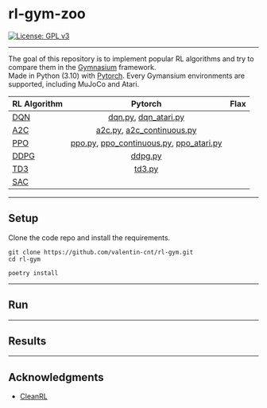 # rl-gym-zoo

[![License: GPL v3](https://img.shields.io/badge/License-GPLv3-blue.svg)](https://www.gnu.org/licenses/gpl-3.0)

---

The goal of this repository is to implement popular RL algorithms and try to compare them in the [Gymnasium](https://github.com/Farama-Foundation/Gymnasium) framework.  
Made in Python (3.10) with [Pytorch](https://github.com/pytorch/pytorch).
Every Gymansium environments are supported, including MuJoCo and Atari.

| RL Algorithm                                           | Pytorch  |    Flax    |
|--------------------------------------------------------|:--------:|:----------:|
| [DQN](https://arxiv.org/abs/1312.5602)                 |[dqn.py](https://github.com/valentin-cnt/rl-gym-zoo/blob/master/src/pytorch/dqn.py), [dqn_atari.py](https://github.com/valentin-cnt/rl-gym-zoo/blob/master/src/pytorch/dqn_atari.py)||
| [A2C](https://arxiv.org/abs/1602.01783)                |[a2c.py](https://github.com/valentin-cnt/rl-gym-zoo/blob/master/src/pytorch/a2c.py), [a2c_continuous.py](https://github.com/valentin-cnt/rl-gym-zoo/blob/master/src/pytorch/a2c_continuous.py)||
| [PPO](https://arxiv.org/abs/1707.06347)                |[ppo.py](https://github.com/valentin-cnt/rl-gym-zoo/blob/master/src/pytorch/ppo.py), [ppo_continuous.py](https://github.com/valentin-cnt/rl-gym-zoo/blob/master/src/pytorch/ppo_continuous.py), [ppo_atari.py](https://github.com/valentin-cnt/rl-gym-zoo/blob/master/src/pytorch/ppo_atari.py)||
| [DDPG](https://proceedings.mlr.press/v32/silver14.pdf) |[ddpg.py](https://github.com/valentin-cnt/rl-gym-zoo/blob/master/src/pytorch/ddpg.py)||
| [TD3](https://arxiv.org/abs/1802.09477)                |[td3.py](https://github.com/valentin-cnt/rl-gym-zoo/blob/master/src/pytorch/td3.py)||
| [SAC](https://arxiv.org/abs/1801.01290)                |         ||

---

## Setup

Clone the code repo and install the requirements.

```
git clone https://github.com/valentin-cnt/rl-gym.git
cd rl-gym

poetry install
```

---

## Run

---

## Results

---

## Acknowledgments

 - [CleanRL](https://github.com/vwxyzjn/cleanrl)

